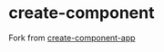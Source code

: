# create-component
Fork from [create-component-app](https://github.com/CVarisco/create-component-app)

